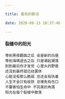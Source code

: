 ```yaml
---

title: 喜欢的歌词

date: 2020-08-13 10:37:46

---
```


#### 裂缝中的阳光

```
等到黑夜翻面之后 会是新的白昼
等到海啸退去之后 只是潮起潮落
别到最后你才发觉 心里头的野兽
还没到最终就已经罢休
心脏没有那么脆弱 总还会有执着
人生不会只有收获 总难免有伤口
不要害怕生命中 不完美的角落
阳光在每个裂缝中散落
```


